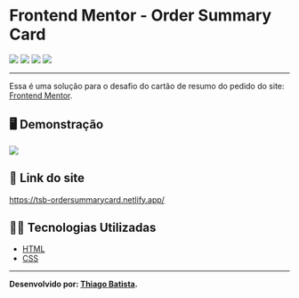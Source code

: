 # Frontend Mentor - Order Summary Card
![](https://img.shields.io/badge/HTML5-E34F26?style=for-the-badge&logo=html5&logoColor=white) ![](https://img.shields.io/badge/CSS3-1572B6?style=for-the-badge&logo=css3&logoColor=white) ![](https://img.shields.io/badge/Visual_Studio_Code-0078D4?style=for-the-badge&logo=visual%20studio%20code&logoColor=white) ![](https://img.shields.io/badge/Markdown-000000?style=for-the-badge&logo=markdown&logoColor=white)
***
Essa é uma solução para o desafio do cartão de resumo do pedido do site: [Frontend Mentor](https://www.frontendmentor.io/challenges/order-summary-component-QlPmajDUj).

##  🖥️ Demonstração
![](https://s4.aconvert.com/convert/p3r68-cdx67/a96l3-vb1mj.svg)

## 🔗 Link do site
https://tsb-ordersummarycard.netlify.app/

## 👨‍💻 Tecnologias Utilizadas
* [HTML](https://developer.mozilla.org/pt-BR/docs/Web/HTML)
* [CSS](https://developer.mozilla.org/pt-BR/docs/Web/CSS)
***
**Desenvolvido por: [Thiago Batista](https://github.com/ThiagoSantosBatista/).**

